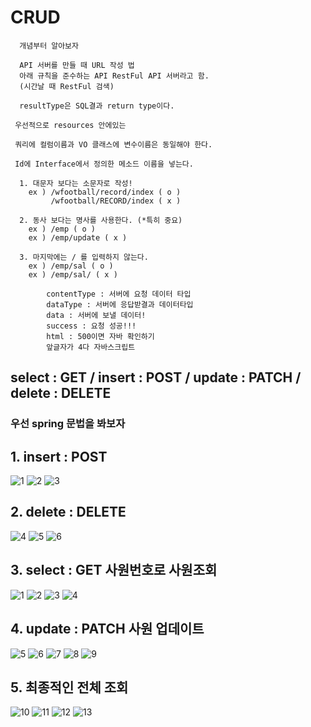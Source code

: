 # CRUD
	
      개념부터 알아보자
      
      API 서버를 만들 때 URL 작성 법 
      아래 규칙을 준수하는 API RestFul API 서버라고 함.
      (시간날 때 RestFul 검색)
      
      resultType은 SQL결과 return type이다.

	 우선적으로 resources 안에있는 

	 쿼리에 컬럼이름과 VO 클래스에 변수이름은 동일해야 한다.

	 Id에 Interface에서 정의한 메소드 이름을 넣는다.
	 
      1. 대문자 보다는 소문자로 작성!
        ex ) /wfootball/record/index ( o )
             /wfootball/RECORD/index ( x )

      2. 동사 보다는 명사를 사용한다. (*특히 중요)
        ex ) /emp ( o )
        ex ) /emp/update ( x )

      3. 마지막에는 / 를 입력하지 않는다.
        ex ) /emp/sal ( o )
        ex ) /emp/sal/ ( x )

            contentType : 서버에 요청 데이터 타입
            dataType : 서버에 응답받결과 데이터타입
            data : 서버에 보낼 데이터!
            success : 요청 성공!!!
            html : 500이면 자바 확인하기
            앞글자가 4다 자바스크립트
        
     
## select : GET / insert : POST / update : PATCH / delete : DELETE

 ### 우선 spring 문법을 봐보자 
 ## 1. insert : POST

![1](https://user-images.githubusercontent.com/110442250/191159679-e5605f52-0a05-4fe3-9800-0aa0a4bfacc1.png)
![2](https://user-images.githubusercontent.com/110442250/191159682-37f38bc4-c9eb-4d59-9e15-25cb053338a9.png)
![3](https://user-images.githubusercontent.com/110442250/191159684-0918288b-6dbc-44c1-bce9-2dab29ddb9fd.png)

## 2. delete : DELETE

![4](https://user-images.githubusercontent.com/110442250/191159686-8586c0b4-9879-4419-b227-b54e248b60a7.png)
![5](https://user-images.githubusercontent.com/110442250/191159687-d6af5cbf-cfc6-4972-b699-c78e5264fccc.png)
![6](https://user-images.githubusercontent.com/110442250/191159688-e3eb60ce-e600-42a9-b3f7-960f1502b3b8.png)

## 3. select : GET 사원번호로 사원조회 

![1](https://user-images.githubusercontent.com/110442250/191427234-e5ede8b4-e315-4cfb-9288-5b476342fd9a.png)
![2](https://user-images.githubusercontent.com/110442250/191427239-8d4f5aea-a87c-4491-9710-9f6d6bc8afb8.png)
![3](https://user-images.githubusercontent.com/110442250/191427242-7e0296ad-e730-4702-a22a-9953adfd0be4.png)
![4](https://user-images.githubusercontent.com/110442250/191427243-afb752b3-697a-462c-aa1c-b5ac7471710b.png)

## 4. update : PATCH 사원 업데이트 

![5](https://user-images.githubusercontent.com/110442250/191427406-1c4cc49e-b8df-48b3-8280-203e02dba31d.png)
![6](https://user-images.githubusercontent.com/110442250/191427410-74f23f50-013e-4840-b9b6-8650931efe1b.png)
![7](https://user-images.githubusercontent.com/110442250/191427412-5f65a03a-1bdc-4ce9-94c7-22f4c7cdebc8.png)
![8](https://user-images.githubusercontent.com/110442250/191427414-57941641-cdb8-487d-89cd-5333f8317fa2.png)
![9](https://user-images.githubusercontent.com/110442250/191427416-acd37114-9023-4e03-bf05-a65f6d1af543.png)

## 5. 최종적인 전체 조회

![10](https://user-images.githubusercontent.com/110442250/191427715-d48f8dc0-4ea5-4f90-8171-78075a132c00.png)
![11](https://user-images.githubusercontent.com/110442250/191427723-444911e2-0ac4-490b-b6db-b582d600428c.png)
![12](https://user-images.githubusercontent.com/110442250/191427725-5c430174-0047-4067-b874-39d247de2264.png)
![13](https://user-images.githubusercontent.com/110442250/191427728-3c483230-ab02-4049-bb87-09fbd2f047ac.png)

